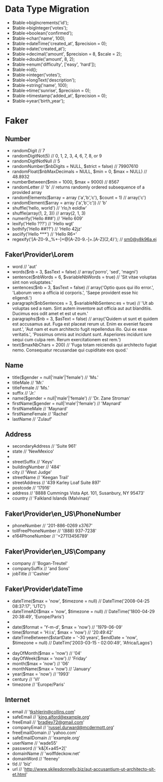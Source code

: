 # Data Type Migration
- $table->bigIncrements('id');
- $table->bigInteger('votes');
- $table->boolean('confirmed');
- $table->char('name', 100);
- $table->dateTime('created_at', $precision = 0);
- $table->date('created_at');
- $table->decimal('amount', $precision = 8, $scale = 2);
- $table->double('amount', 8, 2);
- $table->enum('difficulty', ['easy', 'hard']);
- $table->id();
- $table->integer('votes');
- $table->longText('description');
- $table->string('name', 100);
- $table->time('sunrise', $precision = 0);
- $table->timestamp('added_at', $precision = 0);
- $table->year('birth_year');

# Faker
## Number
- randomDigit             // 7
- randomDigitNot(5)       // 0, 1, 2, 3, 4, 6, 7, 8, or 9
- randomDigitNotNull      // 5
- randomNumber($nbDigits = NULL, $strict = false) // 79907610
- randomFloat($nbMaxDecimals = NULL, $min = 0, $max = NULL) // 48.8932
- numberBetween($min = 1000, $max = 9000) // 8567
- randomLetter            // 'b'
// returns randomly ordered subsequence of a provided array
- randomElements($array = array ('a','b','c'), $count = 1) // array('c')
- randomElement($array = array ('a','b','c')) // 'b'
- shuffle('hello, world') // 'rlo,h eoldlw'
- shuffle(array(1, 2, 3)) // array(2, 1, 3)
- numerify('Hello ###') // 'Hello 609'
- lexify('Hello ???') // 'Hello wgt'
- bothify('Hello ##??') // 'Hello 42jz'
- asciify('Hello ***') // 'Hello R6+'
- regexify('[A-Z0-9._%+-]+@[A-Z0-9.-]+\.[A-Z]{2,4}'); // sm0@y8k96a.ej
## Faker\Provider\Lorem
- word                                             // 'aut'
- words($nb = 3, $asText = false)                  // array('porro', 'sed', 'magni')
- sentence($nbWords = 6, $variableNbWords = true)  // 'Sit vitae voluptas sint non voluptates.'
- sentences($nb = 3, $asText = false)              // array('Optio quos qui illo error.', 'Laborum vero a officia id corporis.', 'Saepe provident esse hic eligendi.')
- paragraph($nbSentences = 3, $variableNbSentenc:es = true) // 'Ut ab voluptas sed a nam. Sint autem inventore aut officia aut aut blanditiis. Ducimus eos odit amet et est ut eum.'
- paragraphs($nb = 3, $asText = false)             // array('Quidem ut sunt et quidem est accusamus aut. Fuga est placeat rerum ut. Enim ex eveniet facere sunt.', 'Aut nam et eum architecto fugit repellendus illo. Qui ex esse veritatis.', 'Possimus omnis aut incidunt sunt. Asperiores incidunt iure sequi cum culpa rem. Rerum exercitationem est rem.')
- text($maxNbChars = 200)                          // 'Fuga totam reiciendis qui architecto fugiat nemo. Consequatur recusandae qui cupiditate eos quod.'
## Name
- title($gender = null|'male'|'female')     // 'Ms.'
- titleMale                                 // 'Mr.'
- titleFemale                               // 'Ms.'
- suffix                                    // 'Jr.'
- name($gender = null|'male'|'female')      // 'Dr. Zane Stroman'
- firstName($gender = null|'male'|'female') // 'Maynard'
- firstNameMale                             // 'Maynard'
- firstNameFemale                           // 'Rachel'
- lastName                                  // 'Zulauf'
##  Address


- secondaryAddress                    // 'Suite 961'
- state                               // 'NewMexico'
- 
- streetSuffix                        // 'Keys'
- buildingNumber                      // '484'
- city                                // 'West Judge'
- streetName                          // 'Keegan Trail'
- streetAddress                       // '439 Karley Loaf Suite 897'
- postcode                            // '17916'
- address                             // '8888 Cummings Vista Apt. 101, Susanbury, NY 95473'
- country                             // 'Falkland Islands (Malvinas)'


## Faker\Provider\en_US\PhoneNumber
- phoneNumber             // '201-886-0269 x3767'
- tollFreePhoneNumber     // '(888) 937-7238'
- e164PhoneNumber     // '+27113456789'
## Faker\Provider\en_US\Company

- company                 // 'Bogan-Treutel'
- companySuffix           // 'and Sons'
- jobTitle                // 'Cashier'
## Faker\Provider\dateTime

- dateTime($max = 'now', $timezone = null) // DateTime('2008-04-25 08:37:17', 'UTC')
- dateTimeAD($max = 'now', $timezone = null) // DateTime('1800-04-29 20:38:49', 'Europe/Paris')
- 
- date($format = 'Y-m-d', $max = 'now') // '1979-06-09'
- time($format = 'H:i:s', $max = 'now') // '20:49:42'
- dateTimeBetween($startDate = '-30 years', $endDate = 'now', $timezone = null) // DateTim('2003-03-15 - 02:00:49', 'Africa/Lagos')
-             
- dayOfMonth($max = 'now')              // '04'
- dayOfWeek($max = 'now')               // 'Friday'
- month($max = 'now')                   // '06'
- monthName($max = 'now')               // 'January'
- year($max = 'now')                    // '1993'
- century                               // 'VI'
- timezone                              // 'Europe/Paris'
## Internet
- email                   // 'tkshlerin@collins.com'
- safeEmail               // 'king.alford@example.org'
- freeEmail               // 'bradley72@gmail.com'
- companyEmail            // 'russel.durward@mcdermott.org'
- freeEmailDomain         // 'yahoo.com'
- safeEmailDomain         // 'example.org'
- userName                // 'wade55'
- password                // 'k&|X+a45*2['
- domainName              // 'wolffdeckow.net'
- domainWord              // 'feeney'
- tld                     // 'biz'
- url                     // 'http://www.skilesdonnelly.biz/aut-accusantium-ut-architecto-sit-et.html'

